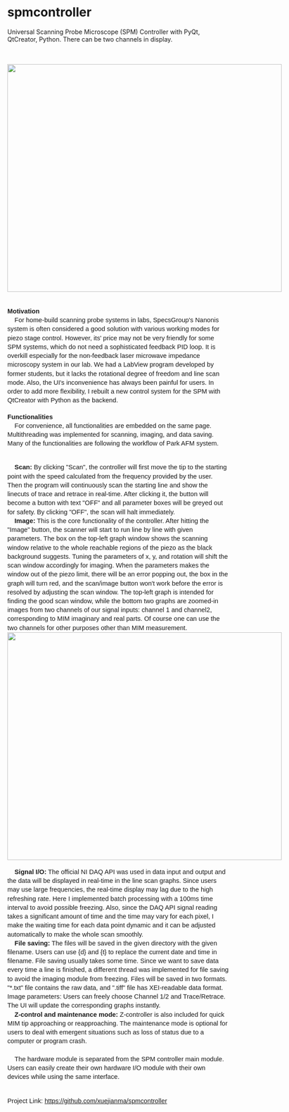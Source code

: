 # spmcontroller
Universal Scanning Probe Microscope (SPM) Controller with PyQt, QtCreator, Python. There can be two channels in display.
<p style="line-height: 1.38; margin-bottom: 0pt; margin-top: 0pt; text-align: left;"><span style="color: black; font-family: Arial; font-size: 11pt; font-variant-east-asian: normal; font-variant-position: normal; vertical-align: baseline; white-space: pre-wrap;"><b></b></span></p><div><span id="docs-internal-guid-c34386f3-7fff-673e-e30d-0c1ce01b516e"><br /><br /><p dir="ltr" style="line-height: 1.38; margin-bottom: 0pt; margin-top: 0pt; text-align: center;"><span style="font-family: Arial; font-size: 11pt; font-variant-east-asian: normal; font-variant-numeric: normal; vertical-align: baseline; white-space: pre-wrap;"><span style="border: none; display: inline-block; height: 517px; overflow: hidden; width: 624px;"><img height="517" src="https://lh6.googleusercontent.com/cmH4iJgoTU_9S5uAA6XUwKvvp-1n7bzty7RiA2mCYAFsxza8XYLbU37v7Pw82ENkSvm1-FvhWJIjrBDy2zrlEp9bpEyVKVJai_PT6xP0UidiR74uU4O4VUCCElSbaXfRlLOCTFLQ=s0" style="margin-left: 0px; margin-top: 0px;" width="624" /></span></span></p><br /><br /><p dir="ltr" style="line-height: 1.38; margin-bottom: 0pt; margin-top: 0pt;"><span style="font-family: Arial; font-size: 11pt; font-variant-east-asian: normal; font-variant-numeric: normal; font-weight: 700; vertical-align: baseline; white-space: pre-wrap;">Motivation</span></p><p dir="ltr" style="line-height: 1.38; margin-bottom: 0pt; margin-top: 0pt;"><span style="font-family: Arial; font-size: 11pt; font-variant-east-asian: normal; font-variant-numeric: normal; vertical-align: baseline; white-space: pre-wrap;">&nbsp;&nbsp;&nbsp;&nbsp;For home-build scanning probe systems in labs, SpecsGroup's Nanonis system is often considered a good solution with various working modes for piezo stage control. However, its' price may not be very friendly for some SPM systems, which do not need a sophisticated feedback PID loop. It is overkill especially for the non-feedback laser microwave impedance microscopy system in our lab. We had a LabView program developed by former students, but it lacks the rotational degree of freedom and line scan mode. Also, the UI's inconvenience has always been painful for users. In order to add more flexibility, I rebuilt a new control system for the SPM with QtCreator with Python as the backend.</span></p><br /><p dir="ltr" style="line-height: 1.38; margin-bottom: 0pt; margin-top: 0pt;"><span style="font-family: Arial; font-size: 11pt; font-variant-east-asian: normal; font-variant-numeric: normal; font-weight: 700; vertical-align: baseline; white-space: pre-wrap;">Functionalities</span></p><p dir="ltr" style="line-height: 1.38; margin-bottom: 0pt; margin-top: 0pt;"><span style="font-family: Arial; font-size: 11pt; font-variant-east-asian: normal; font-variant-numeric: normal; vertical-align: baseline; white-space: pre-wrap;">&nbsp;&nbsp;&nbsp;&nbsp;For convenience, all functionalities are embedded on the same page. Multithreading was implemented for scanning, imaging, and data saving. Many of the functionalities are following the workflow of Park AFM system.</span></p><br /><br /><p dir="ltr" style="line-height: 1.38; margin-bottom: 0pt; margin-top: 0pt;"><span style="font-family: Arial; font-size: 11pt; font-variant-east-asian: normal; font-variant-numeric: normal; font-weight: 700; vertical-align: baseline; white-space: pre-wrap;">&nbsp;&nbsp;&nbsp;&nbsp;Scan: </span><span style="font-family: Arial; font-size: 11pt; font-variant-east-asian: normal; font-variant-numeric: normal; vertical-align: baseline; white-space: pre-wrap;">By clicking "Scan", the controller will first move the tip to the starting point with the speed calculated from the frequency provided by the user. Then the program will continuously scan the starting line and show the linecuts of trace and retrace in real-time. After clicking it, the button will become a button with text "OFF" and all parameter boxes will be greyed out for safety. By clicking "OFF", the scan will halt immediately.</span></p><p dir="ltr" style="line-height: 1.38; margin-bottom: 0pt; margin-top: 0pt;"><span style="font-family: Arial; font-size: 11pt; font-variant-east-asian: normal; font-variant-numeric: normal; font-weight: 700; vertical-align: baseline; white-space: pre-wrap;">&nbsp;&nbsp;&nbsp;&nbsp;Image:</span><span style="font-family: Arial; font-size: 11pt; font-variant-east-asian: normal; font-variant-numeric: normal; vertical-align: baseline; white-space: pre-wrap;"> This is the core functionality of the controller. After hitting the "Image" button, the scanner will start to run line by line with given parameters. The box on the top-left graph window shows the scanning window relative to the whole reachable regions of the piezo as the black background suggests. Tuning the parameters of x, y, and rotation will shift the scan window accordingly for imaging. When the parameters makes the window out of the piezo limit, there will be an error popping out, the box in the graph will turn red, and the scan/image button won't work before the error is resolved by adjusting the scan window. The top-left graph is intended for finding the good scan window, while the bottom two graphs are zoomed-in images from two channels of our signal inputs: channel 1 and channel2, corresponding to MIM imaginary and real parts. Of course one can use the two channels for other purposes other than MIM measurement.</span></p><p dir="ltr" style="line-height: 1.38; margin-bottom: 0pt; margin-top: 0pt; text-align: center;"><span style="font-family: Arial; font-size: 11pt; font-variant-east-asian: normal; font-variant-numeric: normal; vertical-align: baseline; white-space: pre-wrap;"><span style="border: none; display: inline-block; height: 517px; overflow: hidden; width: 624px;"><img height="517" src="https://lh3.googleusercontent.com/czfdBZTttYMsXvT97PCb6EeDJWSaHIkxhLTerQ35j5H5l0ot3LrTPd2_J0IL73wJEr7p2mmkKJZ5XtfRx3AbXJzYW9LXsXhRqOAlD3-jaK0VweA2w4upbC4fX9KbkxoAlybhzZx0=s0" style="margin-left: 0px; margin-top: 0px;" width="624" /></span></span></p><br /><p dir="ltr" style="line-height: 1.38; margin-bottom: 0pt; margin-top: 0pt;"><span style="font-family: Arial; font-size: 11pt; font-variant-east-asian: normal; font-variant-numeric: normal; font-weight: 700; vertical-align: baseline; white-space: pre-wrap;">&nbsp;&nbsp;&nbsp;&nbsp;Signal I/O:</span><span style="font-family: Arial; font-size: 11pt; font-variant-east-asian: normal; font-variant-numeric: normal; vertical-align: baseline; white-space: pre-wrap;"> The official NI DAQ API was used in data input and output and the data will be displayed in real-time in the line scan graphs. Since users may use large frequencies, the real-time display may lag due to the high refreshing rate. Here I implemented batch processing with a 100ms time interval to avoid possible freezing. Also, since the DAQ API signal reading takes a significant amount of time and the time may vary for each pixel, I make the waiting time for each data point dynamic and it can be adjusted automatically to make the whole scan smoothly.</span></p><p dir="ltr" style="line-height: 1.38; margin-bottom: 0pt; margin-top: 0pt;"><span style="font-family: Arial; font-size: 11pt; font-variant-east-asian: normal; font-variant-numeric: normal; font-weight: 700; vertical-align: baseline; white-space: pre-wrap;">&nbsp;&nbsp;&nbsp;&nbsp;File saving:</span><span style="font-family: Arial; font-size: 11pt; font-variant-east-asian: normal; font-variant-numeric: normal; vertical-align: baseline; white-space: pre-wrap;"> The files will be saved in the given directory with the given filename. Users can use {d} and {t} to replace the current date and time in filename. File saving usually takes some time. Since we want to save data every time a line is finished, a different thread was implemented for file saving to avoid the imaging module from freezing. Files will be saved in two formats. "*.txt" file contains the raw data, and ".tiff" file has XEI-readable data format.</span></p><p dir="ltr" style="line-height: 1.38; margin-bottom: 0pt; margin-top: 0pt;"><span style="font-family: Arial; font-size: 11pt; font-variant-east-asian: normal; font-variant-numeric: normal; vertical-align: baseline; white-space: pre-wrap;">Image parameters: Users can freely choose Channel 1/2 and Trace/Retrace. The UI will update the corresponding graphs instantly.</span></p><p dir="ltr" style="line-height: 1.38; margin-bottom: 0pt; margin-top: 0pt;"><span style="font-family: Arial; font-size: 11pt; font-variant-east-asian: normal; font-variant-numeric: normal; font-weight: 700; vertical-align: baseline; white-space: pre-wrap;">&nbsp;&nbsp;&nbsp;&nbsp;Z-control and maintenance mode:</span><span style="font-family: Arial; font-size: 11pt; font-variant-east-asian: normal; font-variant-numeric: normal; vertical-align: baseline; white-space: pre-wrap;"> Z-controller is also included for quick MIM tip approaching or reapproaching. The maintenance mode is optional for users to deal with emergent situations such as loss of status due to a computer or program crash.</span></p><p dir="ltr" style="line-height: 1.38; margin-bottom: 0pt; margin-top: 0pt;"><span style="font-family: Arial; font-size: 11pt; font-variant-east-asian: normal; font-variant-numeric: normal; vertical-align: baseline; white-space: pre-wrap;"><br /></span></p><p dir="ltr" style="line-height: 1.38; margin-bottom: 0pt; margin-top: 0pt;"><span style="font-family: Arial; font-size: 11pt; font-variant-east-asian: normal; font-variant-numeric: normal; vertical-align: baseline; white-space: pre-wrap;"><span>&nbsp;&nbsp; &nbsp;The hardware module is separated from the SPM controller main module. Users can easily create their own hardware I/O module with their own devices while using the same interface. </span><br /></span></p><br /><br /><p dir="ltr" style="line-height: 1.38; margin-bottom: 0pt; margin-top: 0pt;"><span style="font-family: Arial; font-size: 11pt; font-variant-east-asian: normal; font-variant-numeric: normal; vertical-align: baseline; white-space: pre-wrap;">Project Link: <a href="https://github.com/xuejianma/spmcontroller">https://github.com/xuejianma/spmcontroller</a></span></p><br /></span><div class="separator" style="clear: both; text-align: center;"><p></p></div></div>
